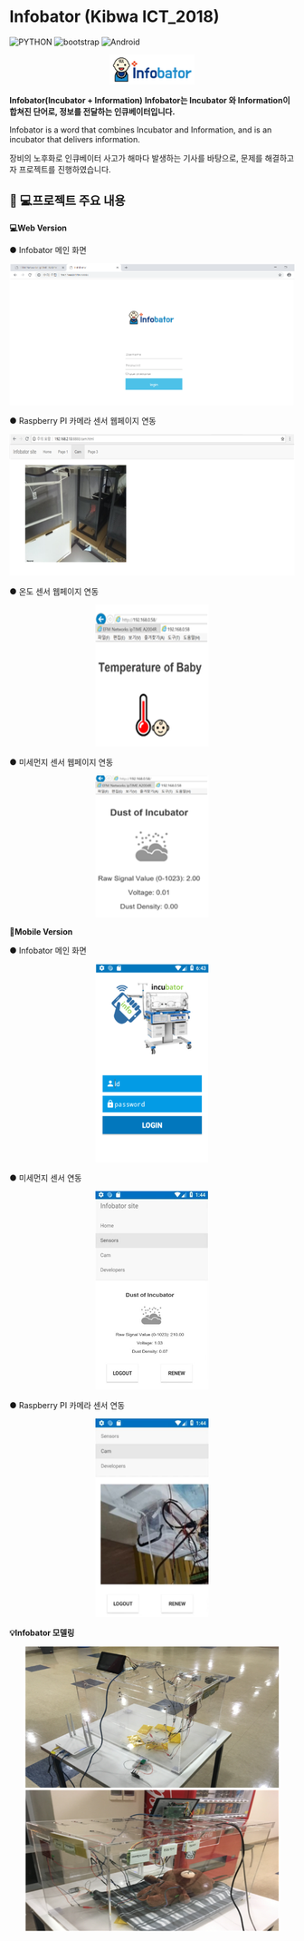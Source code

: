 # Infobator (Kibwa ICT_2018)
![PYTHON](https://img.shields.io/badge/Pyhton-Flask-blue?logo=Flask)
![bootstrap](https://img.shields.io/badge/Bootstrap-CSS-blueviolet?logo=bootstrap)
![Android](https://img.shields.io/badge/Android-yellow?logo=Android)

<center><img src="./img/infobator.png" alt="" width="150px"/></center>

__Infobator(Incubator + Information)__
__Infobator는 Incubator 와 Information이 합쳐진 단어로, 정보를 전달하는 인큐베이터입니다.__

Infobator is a word that combines Incubator and Information, and is an incubator that delivers information.

장비의 노후화로 인큐베이터 사고가 해마다 발생하는 기사를 바탕으로, 문제를 해결하고자 프로젝트를 진행하였습니다.

## 👨 💻프로젝트 주요 내용

__💻Web Version__  

 ● Infobator 메인 화면
  <center><img src="./img/mainpage.png" alt="" height="250px" width="550px"/></center>

 ● Raspberry PI 카메라 센서 웹페이지 연동
  <center><img src="./img/camera.png" alt="" height="250px" width="550px"/></center>
 
 ● 온도 센서 웹페이지 연동
  <center><img src="./img/tempersensor.png" alt="" height="250px" width="200px"/></center>
 
 ● 미세먼지 센서 웹페이지 연동
  <center><img src="./img/dust.png" alt="" height="250px" width="200px"/></center>

__📱Mobile Version__  

 ● Infobator 메인 화면
  <center><img src="./img/mobilemain.png" alt="" height="350px" width="200px"/></center>
 
 ● 미세먼지 센서 연동
  <center><img src="./img/mobiledust.png" alt="" height="350px" width="200px"/></center>

 ● Raspberry PI 카메라 센서 연동
  <center><img src="./img/mobilecamera.png" alt="" height="350px" width="200px"/></center>


__💡Infobator 모델링__  
  <center><img src="./img/model1.png" alt="" height="250px" width="450px"/></center>

  <center><img src="./img/model2.png" alt="" height="250px" width="450px"/></center>
  
